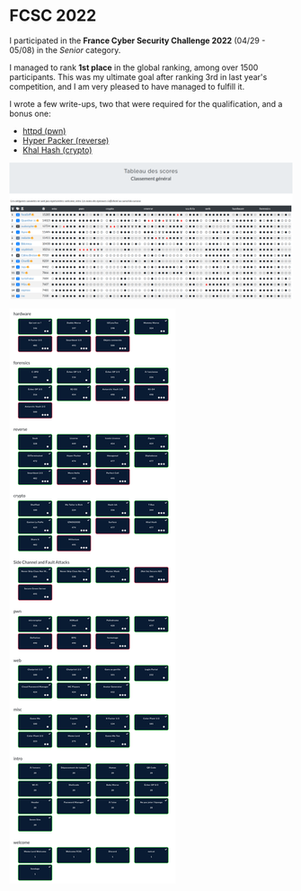# FCSC 2022

I participated in the **France Cyber Security Challenge 2022** (04/29 - 05/08) in the *Senior* category.

I managed to rank **1st place** in the global ranking, among over 1500 participants.
This was my ultimate goal after ranking 3rd in last year's competition, and I am very pleased to have managed to fulfill it.

I wrote a few write-ups, two that were required for the qualification, and a bonus one:
* [httpd (pwn)](./httpd/README.md)
* [Hyper Packer (reverse)](./hyper-packer/README.md)
* [Khal Hash (crypto)](./khal-hash/README.md)

![Final global scoreboard matrix](./ranking.png)

![Solved challenges overview](./challenges.png)
